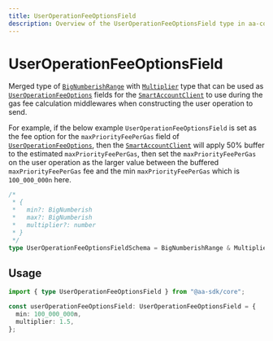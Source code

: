 ```yaml
---
title: UserOperationFeeOptionsField
description: Overview of the UserOperationFeeOptionsField type in aa-core types
---
```


# UserOperationFeeOptionsField

Merged type of [`BigNumberishRange`](/resources/types#bignumberishrange) with [`Multiplier`](/resources/types#multiplier) type that can be used as [`UserOperationFeeOptions`](./userOperationFeeOptions) fields for the [`SmartAccountClient`](/packages/aa-core/smart-account-client/) to use during the gas fee calculation middlewares when constructing the user operation to send.

For example, if the below example `UserOperationFeeOptionsField` is set as the fee option for the `maxPriorityFeePerGas` field of [`UserOperationFeeOptions`](./userOperationFeeOptions), then the [`SmartAccountClient`](/packages/aa-core/smart-account-client/) will apply 50% buffer to the estimated `maxPriorityFeePerGas`, then set the `maxPriorityFeePerGas` on the user operation as the larger value between the buffered `maxPriorityFeePerGas` fee and the min `maxPriorityFeePerGas` which is `100_000_000n` here.

```ts
/*
 * {
 *   min?: BigNumberish
 *   max?: BigNumberish
 *   multiplier?: number
 * }
 */
type UserOperationFeeOptionsFieldSchema = BigNumberishRange & Multiplier;
```

## Usage

```ts
import { type UserOperationFeeOptionsField } from "@aa-sdk/core";

const userOperationFeeOptionsField: UserOperationFeeOptionsField = {
  min: 100_000_000n,
  multiplier: 1.5,
};
```
